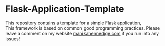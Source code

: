 # Flask-Application-Template
This repository contains a template for a simple Flask application, <br>
This framework is based on common good programming practices. Please leave a comment on my website <a href="manikahennedige.com">manikahennedige.com</a> if you run into any issues!
